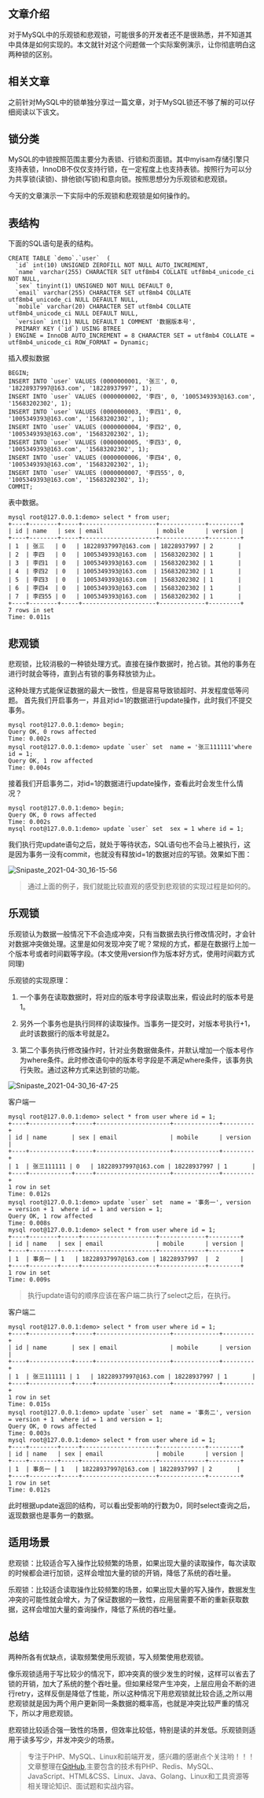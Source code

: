 ## 文章介绍
对于MySQL中的乐观锁和悲观锁，可能很多的开发者还不是很熟悉，并不知道其中具体是如何实现的。本文就针对这个问题做一个实际案例演示，让你彻底明白这两种锁的区别。

## 相关文章

之前针对MySQL中的锁单独分享过一篇文章，对于MySQL锁还不够了解的可以仔细阅读以下该文。

## 锁分类

MySQL的中锁按照范围主要分为表锁、行锁和页面锁。其中myisam存储引擎只支持表锁，InnoDB不仅仅支持行锁，在一定程度上也支持表锁。按照行为可以分为共享锁(读锁)、排他锁(写锁)和意向锁。按照思想分为乐观锁和悲观锁。

今天的文章演示一下实际中的乐观锁和悲观锁是如何操作的。

## 表结构

下面的SQL语句是表的结构。
```mysql
CREATE TABLE `demo`.`user`  (
  `id` int(10) UNSIGNED ZEROFILL NOT NULL AUTO_INCREMENT,
  `name` varchar(255) CHARACTER SET utf8mb4 COLLATE utf8mb4_unicode_ci NOT NULL,
  `sex` tinyint(1) UNSIGNED NOT NULL DEFAULT 0,
  `email` varchar(255) CHARACTER SET utf8mb4 COLLATE utf8mb4_unicode_ci NULL DEFAULT NULL,
  `mobile` varchar(20) CHARACTER SET utf8mb4 COLLATE utf8mb4_unicode_ci NULL DEFAULT NULL,
  `version` int(1) NULL DEFAULT 1 COMMENT '数据版本号',
  PRIMARY KEY (`id`) USING BTREE
) ENGINE = InnoDB AUTO_INCREMENT = 8 CHARACTER SET = utf8mb4 COLLATE = utf8mb4_unicode_ci ROW_FORMAT = Dynamic;
```
插入模拟数据
```mysql
BEGIN;
INSERT INTO `user` VALUES (0000000001, '张三', 0, '18228937997@163.com', '18228937997', 1);
INSERT INTO `user` VALUES (0000000002, '李四', 0, '1005349393@163.com', '15683202302', 1);
INSERT INTO `user` VALUES (0000000003, '李四1', 0, '1005349393@163.com', '15683202302', 1);
INSERT INTO `user` VALUES (0000000004, '李四2', 0, '1005349393@163.com', '15683202302', 1);
INSERT INTO `user` VALUES (0000000005, '李四3', 0, '1005349393@163.com', '15683202302', 1);
INSERT INTO `user` VALUES (0000000006, '李四4', 0, '1005349393@163.com', '15683202302', 1);
INSERT INTO `user` VALUES (0000000007, '李四55', 0, '1005349393@163.com', '15683202302', 1);
COMMIT;
```
表中数据。
```mysql
mysql root@127.0.0.1:demo> select * from user;
+----+--------+-----+---------------------+-------------+---------+
| id | name   | sex | email               | mobile      | version |
+----+--------+-----+---------------------+-------------+---------+
| 1  | 张三   | 0   | 18228937997@163.com | 18228937997 | 2       |
| 2  | 李四   | 0   | 1005349393@163.com  | 15683202302 | 1       |
| 3  | 李四1  | 0   | 1005349393@163.com  | 15683202302 | 1       |
| 4  | 李四2  | 0   | 1005349393@163.com  | 15683202302 | 1       |
| 5  | 李四3  | 0   | 1005349393@163.com  | 15683202302 | 1       |
| 6  | 李四4  | 0   | 1005349393@163.com  | 15683202302 | 1       |
| 7  | 李四55 | 0   | 1005349393@163.com  | 15683202302 | 1       |
+----+--------+-----+---------------------+-------------+---------+
7 rows in set
Time: 0.011s
```

## 悲观锁

悲观锁，比较消极的一种锁处理方式。直接在操作数据时，抢占锁。其他的事务在进行时就会等待，直到占有锁的事务释放锁为止。

这种处理方式能保证数据的最大一致性，但是容易导致锁超时、并发程度低等问题。
首先我们开启事务一，并且对id=1的数据进行update操作，此时我们不提交事务。
```mysql
mysql root@127.0.0.1:demo> begin;
Query OK, 0 rows affected
Time: 0.002s
mysql root@127.0.0.1:demo> update `user` set  name = '张三111111'where id = 1;
Query OK, 1 row affected
Time: 0.004s
```
接着我们开启事务二，对id=1的数据进行update操作，查看此时会发生什么情况？
```mysql
mysql root@127.0.0.1:demo> begin;
Query OK, 0 rows affected
Time: 0.002s
mysql root@127.0.0.1:demo> update `user` set  sex = 1 where id = 1;
```
我们执行完update语句之后，就处于等待状态，SQL语句也不会马上被执行，这是因为事务一没有commit，也就没有释放id=1的数据对应的写锁。效果如下图：

![Snipaste_2021-04-30_16-15-56](https://gitee.com/bruce_qiq/picture/raw/master/2021-4-30/1619770942843-Snipaste_2021-04-30_16-15-56.png)

> 通过上面的例子，我们就能比较直观的感受到悲观锁的实现过程是如何的。

## 乐观锁

乐观锁认为数据一般情况下不会造成冲突，只有当数据去执行修改情况时，才会针对数据冲突做处理。这里是如何发现冲突了呢？常规的方式，都是在数据行上加一个版本号或者时间戳等字段。(本文使用version作为版本好方式，使用时间戳方式同理)

乐观锁的实现原理：
1. 一个事务在读取数据时，将对应的版本号字段读取出来，假设此时的版本号是1。

2. 另外一个事务也是执行同样的读取操作。当事务一提交时，对版本号执行+1，此时该数据行的版本号就是2。

3. 第二个事务执行修改操作时，针对业务数据做条件，并默认增加一个版本号作为where条件。此时修改语句中的版本号字段是不满足where条件，该事务执行失败。通过这种方式来达到锁的功能。

![Snipaste_2021-04-30_16-47-25](https://gitee.com/bruce_qiq/picture/raw/master/2021-4-30/1619772457319-Snipaste_2021-04-30_16-47-25.png)

客户端一
```mysql
mysql root@127.0.0.1:demo> select * from user where id = 1;
+----+------------+-----+---------------------+-------------+---------+
| id | name       | sex | email               | mobile      | version |
+----+------------+-----+---------------------+-------------+---------+
| 1  | 张三111111 | 0   | 18228937997@163.com | 18228937997 | 1       |
+----+------------+-----+---------------------+-------------+---------+
1 row in set
Time: 0.012s
mysql root@127.0.0.1:demo> update `user` set  name = '事务一', version = version + 1  where id = 1 and version = 1;
Query OK, 1 row affected
Time: 0.008s
mysql root@127.0.0.1:demo> select * from user where id = 1;
+----+--------+-----+---------------------+-------------+---------+
| id | name   | sex | email               | mobile      | version |
+----+--------+-----+---------------------+-------------+---------+
| 1  | 事务一 | 1   | 18228937997@163.com | 18228937997  |  2      |
+----+--------+-----+---------------------+-------------+---------+
1 row in set
Time: 0.009s
```
> 执行update语句的顺序应该在客户端二执行了select之后，在执行。

客户端二
```mysql
mysql root@127.0.0.1:demo> select * from user where id = 1;
+----+------------+-----+---------------------+-------------+---------+
| id | name       | sex | email               | mobile      | version |
+----+------------+-----+---------------------+-------------+---------+
| 1  | 张三111111 | 1   | 18228937997@163.com | 18228937997 | 1       |
+----+------------+-----+---------------------+-------------+---------+
1 row in set
Time: 0.015s
mysql root@127.0.0.1:demo> update `user` set  name = '事务二', version = version + 1  where id = 1 and version = 1;
Query OK, 0 rows affected
Time: 0.003s
mysql root@127.0.0.1:demo> select * from user where id = 1;
+----+--------+-----+---------------------+-------------+---------+
| id | name   | sex | email               | mobile      | version |
+----+--------+-----+---------------------+-------------+---------+
| 1  | 事务一 | 1   | 18228937997@163.com | 18228937997 | 2       |
+----+--------+-----+---------------------+-------------+---------+
1 row in set
Time: 0.012s
```
此时根据update返回的结构，可以看出受影响的行数为0，同时select查询之后，返现数据也是事务一的数据。

## 适用场景
悲观锁：比较适合写入操作比较频繁的场景，如果出现大量的读取操作，每次读取的时候都会进行加锁，这样会增加大量的锁的开销，降低了系统的吞吐量。

乐观锁：比较适合读取操作比较频繁的场景，如果出现大量的写入操作，数据发生冲突的可能性就会增大，为了保证数据的一致性，应用层需要不断的重新获取数据，这样会增加大量的查询操作，降低了系统的吞吐量。

## 总结
两种所各有优缺点，读取频繁使用乐观锁，写入频繁使用悲观锁。

像乐观锁适用于写比较少的情况下，即冲突真的很少发生的时候，这样可以省去了锁的开销，加大了系统的整个吞吐量。但如果经常产生冲突，上层应用会不断的进行retry，这样反倒是降低了性能，所以这种情况下用悲观锁就比较合适,之所以用悲观锁就是因为两个用户更新同一条数据的概率高，也就是冲突比较严重的情况下，所以才用悲观锁。

悲观锁比较适合强一致性的场景，但效率比较低，特别是读的并发低。乐观锁则适用于读多写少，并发冲突少的场景。

> 专注于PHP、MySQL、Linux和前端开发，感兴趣的感谢点个关注哟！！！文章整理在[GitHub](https://github.com/bruceqiq/code_study),主要包含的技术有PHP、Redis、MySQL、JavaScript、HTML&CSS、Linux、Java、Golang、Linux和工具资源等相关理论知识、面试题和实战内容。



